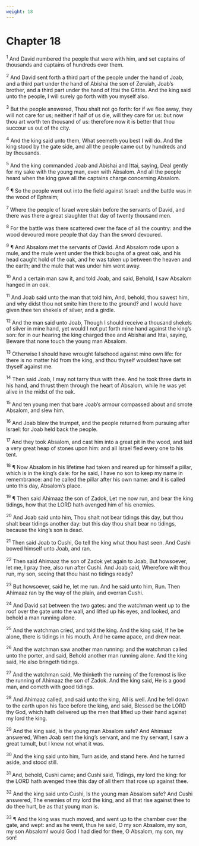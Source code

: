```yaml
---
weight: 18
---
```


# Chapter 18

<sup>1</sup> And David numbered the people that were with him, and set captains of thousands and captains of hundreds over them. 

<sup>2</sup> And David sent forth a third part of the people under the hand of Joab, and a third part under the hand of Abishai the son of Zeruiah, Joab’s brother, and a third part under the hand of Ittai the Gittite. And the king said unto the people, I will surely go forth with you myself also. 

<sup>3</sup> But the people answered, Thou shalt not go forth: for if we flee away, they will not care for us; neither if half of us die, will they care for us: but now thou art worth ten thousand of us: therefore now it is better that thou succour us out of the city. 

<sup>4</sup> And the king said unto them, What seemeth you best I will do. And the king stood by the gate side, and all the people came out by hundreds and by thousands. 

<sup>5</sup> And the king commanded Joab and Abishai and Ittai, saying, Deal gently for my sake with the young man, even with Absalom. And all the people heard when the king gave all the captains charge concerning Absalom. 

<sup>6</sup> ¶ So the people went out into the field against Israel: and the battle was in the wood of Ephraim; 

<sup>7</sup> Where the people of Israel were slain before the servants of David, and there was there a great slaughter that day of twenty thousand men. 

<sup>8</sup> For the battle was there scattered over the face of all the country: and the wood devoured more people that day than the sword devoured. 

<sup>9</sup> ¶ And Absalom met the servants of David. And Absalom rode upon a mule, and the mule went under the thick boughs of a great oak, and his head caught hold of the oak, and he was taken up between the heaven and the earth; and the mule that was under him went away. 

<sup>10</sup> And a certain man saw it, and told Joab, and said, Behold, I saw Absalom hanged in an oak. 

<sup>11</sup> And Joab said unto the man that told him, And, behold, thou sawest him, and why didst thou not smite him there to the ground? and I would have given thee ten shekels of silver, and a girdle. 

<sup>12</sup> And the man said unto Joab, Though I should receive a thousand shekels of silver in mine hand, yet would I not put forth mine hand against the king’s son: for in our hearing the king charged thee and Abishai and Ittai, saying, Beware that none touch the young man Absalom. 

<sup>13</sup> Otherwise I should have wrought falsehood against mine own life: for there is no matter hid from the king, and thou thyself wouldest have set thyself against me. 

<sup>14</sup> Then said Joab, I may not tarry thus with thee. And he took three darts in his hand, and thrust them through the heart of Absalom, while he was yet alive in the midst of the oak. 

<sup>15</sup> And ten young men that bare Joab’s armour compassed about and smote Absalom, and slew him. 

<sup>16</sup> And Joab blew the trumpet, and the people returned from pursuing after Israel: for Joab held back the people. 

<sup>17</sup> And they took Absalom, and cast him into a great pit in the wood, and laid a very great heap of stones upon him: and all Israel fled every one to his tent. 

<sup>18</sup> ¶ Now Absalom in his lifetime had taken and reared up for himself a pillar, which is in the king’s dale: for he said, I have no son to keep my name in remembrance: and he called the pillar after his own name: and it is called unto this day, Absalom’s place. 

<sup>19</sup> ¶ Then said Ahimaaz the son of Zadok, Let me now run, and bear the king tidings, how that the LORD hath avenged him of his enemies. 

<sup>20</sup> And Joab said unto him, Thou shalt not bear tidings this day, but thou shalt bear tidings another day: but this day thou shalt bear no tidings, because the king’s son is dead. 

<sup>21</sup> Then said Joab to Cushi, Go tell the king what thou hast seen. And Cushi bowed himself unto Joab, and ran. 

<sup>22</sup> Then said Ahimaaz the son of Zadok yet again to Joab, But howsoever, let me, I pray thee, also run after Cushi. And Joab said, Wherefore wilt thou run, my son, seeing that thou hast no tidings ready? 

<sup>23</sup> But howsoever, said he, let me run. And he said unto him, Run. Then Ahimaaz ran by the way of the plain, and overran Cushi. 

<sup>24</sup> And David sat between the two gates: and the watchman went up to the roof over the gate unto the wall, and lifted up his eyes, and looked, and behold a man running alone. 

<sup>25</sup> And the watchman cried, and told the king. And the king said, If he be alone, there is tidings in his mouth. And he came apace, and drew near. 

<sup>26</sup> And the watchman saw another man running: and the watchman called unto the porter, and said, Behold another man running alone. And the king said, He also bringeth tidings. 

<sup>27</sup> And the watchman said, Me thinketh the running of the foremost is like the running of Ahimaaz the son of Zadok. And the king said, He is a good man, and cometh with good tidings. 

<sup>28</sup> And Ahimaaz called, and said unto the king, All is well. And he fell down to the earth upon his face before the king, and said, Blessed be the LORD thy God, which hath delivered up the men that lifted up their hand against my lord the king. 

<sup>29</sup> And the king said, Is the young man Absalom safe? And Ahimaaz answered, When Joab sent the king’s servant, and me thy servant, I saw a great tumult, but I knew not what it was. 

<sup>30</sup> And the king said unto him, Turn aside, and stand here. And he turned aside, and stood still. 

<sup>31</sup> And, behold, Cushi came; and Cushi said, Tidings, my lord the king: for the LORD hath avenged thee this day of all them that rose up against thee. 

<sup>32</sup> And the king said unto Cushi, Is the young man Absalom safe? And Cushi answered, The enemies of my lord the king, and all that rise against thee to do thee hurt, be as that young man is. 

<sup>33</sup> ¶ And the king was much moved, and went up to the chamber over the gate, and wept: and as he went, thus he said, O my son Absalom, my son, my son Absalom! would God I had died for thee, O Absalom, my son, my son! 


